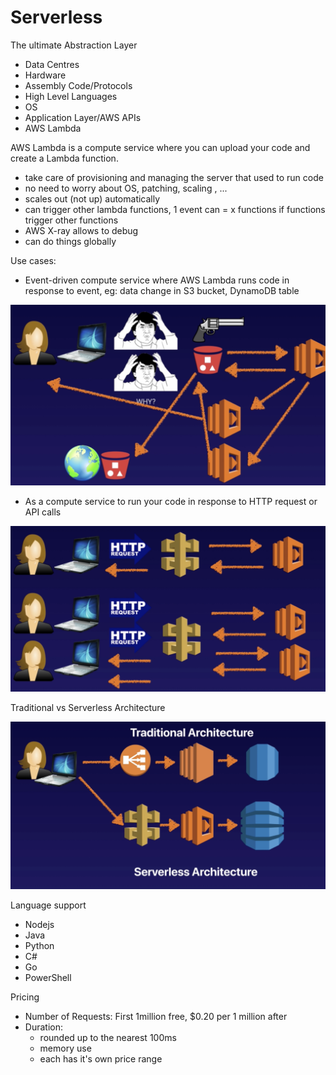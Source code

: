 # Serverless

The ultimate Abstraction Layer

- Data Centres
- Hardware
- Assembly Code/Protocols
- High Level Languages
- OS
- Application Layer/AWS APIs
- AWS Lambda

AWS Lambda is a compute service where you can upload your code and create a Lambda function. 

- take care of provisioning and managing the server that used to run code
- no need to worry about OS, patching, scaling , ...
- scales out (not up) automatically
- can trigger other lambda functions, 1 event can = x functions if functions trigger other functions
- AWS X-ray allows to debug
- can do things globally

Use cases:

- Event-driven compute service where AWS Lambda runs code in response to event, eg: data change in S3 bucket, DynamoDB table

![Serverless%2098b2e8064086440dac216de9d418e76d/Untitled.png](Serverless%2098b2e8064086440dac216de9d418e76d/Untitled.png)

- As a compute service to run your code in response to HTTP request or API calls

![Serverless%2098b2e8064086440dac216de9d418e76d/Untitled%201.png](Serverless%2098b2e8064086440dac216de9d418e76d/Untitled%201.png)

Traditional vs Serverless Architecture

![Serverless%2098b2e8064086440dac216de9d418e76d/Untitled%202.png](Serverless%2098b2e8064086440dac216de9d418e76d/Untitled%202.png)

Language support

- Nodejs
- Java
- Python
- C#
- Go
- PowerShell

Pricing

- Number of Requests: First 1million free, $0.20 per 1 million after
- Duration:
    - rounded up to the nearest 100ms
    - memory use
    - each has it's own price range